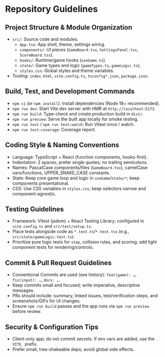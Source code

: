 # Repository Guidelines

## Project Structure & Module Organization
- `src/`: Source code and modules.
  - `App.tsx`: App shell, theme, settings wiring.
  - `components/`: UI pieces (`GameBoard.tsx`, `SettingsPanel.tsx`, `ScoreBoard.tsx`).
  - `hooks/`: Runtime/game hooks (`useGame.ts`).
  - `state/`: Game types and logic (`gameTypes.ts`, `gameLogic.ts`).
  - `styles.css`: Global styles and theme variables.
- Tooling: `index.html`, `vite.config.ts`, `tsconfig*.json`, `package.json`.

## Build, Test, and Development Commands
- `npm ci` (or `npm install`): Install dependencies (Node 18+ recommended).
- `npm run dev`: Start Vite dev server with HMR at `http://localhost:5173`.
- `npm run build`: Type-check and create production build in `dist/`.
- `npm run preview`: Serve the built app locally for smoke testing.
- `npm run test` / `npm run test:watch`: Run Vitest once / watch.
- `npm run test:coverage`: Coverage report.

## Coding Style & Naming Conventions
- Language: TypeScript + React (function components, hooks-first).
- Indentation: 2 spaces; prefer single quotes; no trailing semicolons.
- Names: PascalCase components/files (`GameBoard.tsx`), camelCase vars/functions, UPPER_SNAKE_CASE constants.
- State: Keep core game loop and logic in `useGame`/`state/*`; keep components presentational.
- CSS: Use CSS variables in `styles.css`; keep selectors narrow and component-agnostic.

## Testing Guidelines
- Framework: Vitest (jsdom) + React Testing Library; configured in `vite.config.ts` and `src/test/setup.ts`.
- Place tests alongside code as `*.test.ts`/`*.test.tsx` (e.g., `src/state/gameLogic.test.ts`).
- Prioritize pure logic tests for `step`, collision rules, and scoring; add light component tests for rendering/controls.

## Commit & Pull Request Guidelines
- Conventional Commits are used (see history): `feat(game): …`, `fix(input): …`, `docs: …`.
- Keep commits small and focused; write imperative, descriptive messages.
- PRs should include: summary, linked issues, test/verification steps, and screenshots/GIFs for UI changes.
- Ensure `npm run build` passes and the app runs via `npm run preview` before review.

## Security & Configuration Tips
- Client-only app; do not commit secrets. If env vars are added, use the `VITE_` prefix.
- Prefer small, tree-shakeable deps; avoid global side effects.
